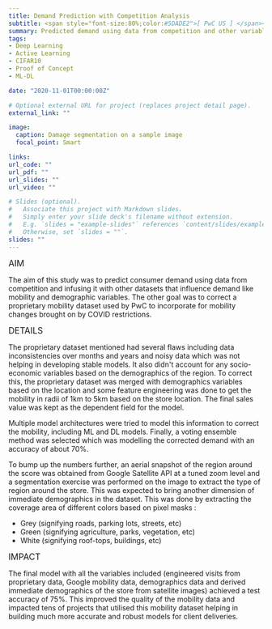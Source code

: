 ```yaml
---
title: Demand Prediction with Competition Analysis
subtitle: <span style="font-size:80%;color:#5DADE2">[ PwC US ] </span><span style="font-size:80%">Prasang Gupta, <a href="https://www.linkedin.com/in/amitoj-singh94/" target="_blank">Amitoj Singh</a>, <a href="https://www.linkedin.com/in/shazhoda/" target="_blank">Shaz Hoda</a></span>
summary: Predicted demand using data from competition and other variables such as demographic and footfall variations in the region.
tags:
- Deep Learning
- Active Learning
- CIFAR10
- Proof of Concept
- ML-DL

date: "2020-11-01T00:00:00Z"

# Optional external URL for project (replaces project detail page).
external_link: ""

image:
  caption: Damage segmentation on a sample image
  focal_point: Smart

links:
url_code: ""
url_pdf: ""
url_slides: ""
url_video: ""

# Slides (optional).
#   Associate this project with Markdown slides.
#   Simply enter your slide deck's filename without extension.
#   E.g. `slides = "example-slides"` references `content/slides/example-slides.md`.
#   Otherwise, set `slides = ""`.
slides: ""
---
```


<span style="font-style:bold;font-size:120%"><a class="mt-1">AIM</a></span>

The aim of this study was to predict consumer demand using data from competition and infusing it with other datasets that influence demand like mobility and demographic variables. The other goal was to correct a proprietary mobility dataset used by PwC to incorporate for mobility changes brought on by COVID restrictions.

<span style="font-style:bold;font-size:120%"><a class="mt-1">DETAILS</a></span>

The proprietary dataset mentioned had several flaws including data inconsistencies over months and years and noisy data which was not helping in developing stable models. It also didn't account for any socio-economic variables based on the demographics of the region. To correct this, the proprietary dataset was merged with demographics variables based on the location and some feature engineering was done to get the mobility in radii of 1km to 5km based on the store location. The final sales value was kept as the dependent field for the model.

Multiple model architectures were tried to model this information to correct the mobility, including ML and DL models. Finally, a voting ensemble method was selected which was modelling the corrected demand with an accuracy of about 70%.

To bump up the numbers further, an aerial snapshot of the region around the score was obtained from Google Satellite API at a tuned zoom level and a segmentation exercise was performed on the image to extract the type of region around the store. This was expected to bring another dimension of immediate demographics in the dataset. This was done by extracting the coverage area of different colors based on pixel masks :

- Grey (signifying roads, parking lots, streets, etc)
- Green (signifying agriculture, parks, vegetation, etc)
- White (signifying roof-tops, buildings, etc)

<span style="font-style:bold;font-size:120%"><a class="mt-1">IMPACT</a></span>

The final model with all the variables included (engineered visits from proprietary data, Google mobility data, demographics data and derived immediate demographics of the store from satellite images) achieved a test accuracy of 75%. This improved the quality of the mobility data and impacted tens of projects that utilised this mobility dataset helping in building much more accurate and robust models for client deliveries.